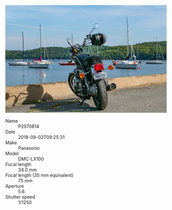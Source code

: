 [![P2570814](/photos/hd/P2570814.jpg)](/photos/full/P2570814.jpg?raw=true)

<dl>
  <dt>Name</dt>
  <dd>P2570814</dd>
  <dt>Date</dt>
  <dd>2018-09-02T09:25:31</dd>
  <dt>Make</dt>
  <dd>Panasonic</dd>
  <dt>Model</dt>
  <dd>DMC-LX100</dd>
  <dt>Focal length</dt>
  <dd>34.0 mm</dd>
  <dt>Focal length (35 mm equivalent)</dt>
  <dd>75 mm</dd>
  <dt>Aperture</dt>
  <dd>5.6</dd>
  <dt>Shutter speed</dt>
  <dd>1/1250</dd>
</dl>
